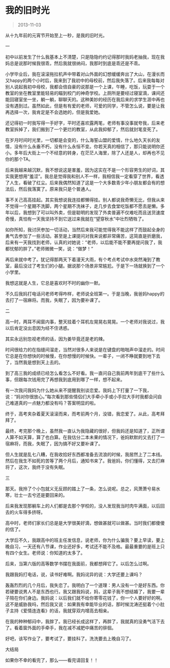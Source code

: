 # 我的旧时光

> 2013-11-03


从十九年前的元宵节开始至上一秒，是我的旧时光。

一

初中以前发生了什么我基本上不清楚，只是隐隐约约记得那时我妈老抽我，现在我妈总是说那时候我很乖，然后我就很纳闷，我那时到底是乖还是不乖。

小学毕业后，我在滚滚拖拉机声中带着对山外面的幻想缓缓奔出了大山，在漫长而又happy的两个小时后，我来到了我初中的母校前，然后我失落了。后来我每每对别人说起我初中母校，我都会倍自豪的说那是一个上课，午睡，吃饭，玩耍于一个教室的坐在教室里能轻易的瞄到校门的神奇学校。上厕所是要经过寝室滴，课间还能回寝室坐一坐，躺一躺，聊聊天的。这种美妙的经历在我后来的求学生涯中再也没有遇到过。虽然如此，但是有有爱的老师，可爱的同学，不管怎么说，要是让我再选择一次，我肯定是不会选她的，但是我爱她。

还记得初一时我写得一手好字，平时还喜欢露两笔，老师有事没事就夸我，后来老教室拆掉了，我们搬到了一个更烂的教室，从此我抑郁了，然后就封笔变死了。

在岁月时间时光里，一切都是会变的，什么海誓山盟的爱情，什么地久天长的友情，没有什么永垂不朽，没有什么永恒不变。你若天真的相信了，那只能说明你还小。多年后大街上一个不经意的转身，在茫茫人海里，除了人还是人，却再也不见你的那个TA。

后来我越来越沉默，我不想说这是害羞，因为这实在不是一个形容男生的好词，其实我更想用“羞涩”。我总是觉得我和别人不一样，我相信我一定看穿了世界，看透了人生，看破了红尘。后来我偶然知道了这是一个大多数青少年小朋友都会有的想法后，然后我落寞了。原来我只是个普通人。

事不关己高高挂起。其实我想说我连挂都懒得挂。别人都说我奇懒无比，但我从来不觉得一个星期不洗脚，两个星期不洗袜子，走几步去食堂吃饭都不愿去是懒。多年以后，我想到了可以叫外卖，但是聪明的发现了外卖普遍不仅难吃而且送货速度奇慢，真怕有一天我坚持不到它送过来我就在“望穿秋水”中壮烈牺牲了。

如你所知，我讨厌参加一切活动，当然后来我可能觉得我不能这样了而鼓起全身的勇气去参加了一些活动。甚至是上课提问对我来说都非常痛苦，这简直是折磨我，后来有一天我找到老师，认真的对她说：“老师，以后能不能不要再提问我了，我都忧郁的胖了。”老师微微一笑，说：“做梦！”

再后来就中考了。犹记得那两天下着漫天大雨，有个考点考试中水突然淹到了教室，最后没过了考生们的小腿。据说那个场景非常尴尬。于是下一场就换到了一个小学里。

我想这就是人生，它总是喜欢时不时的幽你一默。

不久后我妈打电话问老师考得咋样，老师说全班第一。于是当晚，我爸妈happy的去打了一宿麻将。而我，失眠了，因为要补课了。

二

高一时，两耳不闻窗内事，整天挂着个耳机左晃晃右晃晃。一个老师对我说过，我以后肯定没出息因为经不住诱惑。

其实永远别忽视老师的话，因为姜毕竟还是老的辣。

时间很给力的在指缝间溜走，当然对很多人来说是在键盘的啪啪声中溜走的。时间它总是在你想快的时候慢，在你想慢的时候快。一辈子，一闭不睁就要到地下去了，当然我是想到天上去的。

到了高三我的成绩已经怎么看怎么不好看。我一直问自己我前两年到底干了些什么事，但跟每次钱用完了再想我到底用到哪了一样，想不起来。

有一次我问我妈为什么她从来不提醒我别谈恋爱。我妈上下打量了一下我，说：“妈对你很放心。”每次看到那些情侣们大手牵小手或小手拉大手时我都会问自己难道真的一点魅力都没有吗？答案明显的啦。

终于，高考夹杂着夏天滚滚而来，而考前两个月，没错，我恋爱了。从此，高考拜拜了。

最终，考完那个晚上，虽然我一直认为我隐藏的很好，但我妈还是知道了，正所谓人算不如天算，算了也白算。在我估分二本未果的情况下，爸妈默默的又去打了一宿麻将，而我，失眠了，因为搞不好又要补课了。

但人生就是乱七八糟，在我收拾好东西都准备去流浪的时候，我居然上了二本线。然后在我生不如死的苦等了两个月后，通知书来了。我爸妈，你们懂得，又去打麻将了，这次，我终于没有失眠。

三

那天。我拎了个小包就义无反顾的踏上了一条，怎么说呢。总之，风萧萧兮易水寒，壮士一去兮还是要回来的。

后来我发现那躺车上的人们都是去那个学校的，没人发现我当时肉牛满面，以后回去的火车得多挤呀。

高中时，老师们家长们总是是大学很美好滴，想做甚就可以做甚。当时我们都傻傻的信了。

大学后不久，我跟高中的班主任发信息，说老师，你为什么骗我？要上早读，要上晚自习，一天还有八节课，作业还好多，考试还不能不及格。最最重要的是班上只有四个女生。老师说：你知道的太多了。

后来，当第六版的高等数学书摆在我面前，我都想拜它了。以后怎么过啊。

我跟我妈打电话，说，读书好难啊。我妈诧异的说：大学还要上课吗？

轰轰烈烈的几个月后，我失恋了。我明白了一个道理：男人没有一个是好东西。你若硬要说男人不是东西也行。我又跟我妈说，妈，这辈子我不想结婚了，我要一辈子陪在你们身边。我妈说：以后我们就不给你寄零花钱了，你一个人要好好的啊。这不是威胁我吗，然后我又说：如果我有幸能毕业的话，那时候沈涛还挺着个小肚子主持《爱情连连看》的话，我就穿双内增高去相亲。

在我的种种郁闷中，我胖了。我已经长成这样了，再胖了，我就真的没勇气活下去了。看着窗外面的手牵手，我在减不减肥中痛苦的徘徊。

好吧，该写作业了，要考试了，要挂科了。洗洗要去上晚自习了。

大结局

如果你不幸的看完了，那么——看完请回复！！